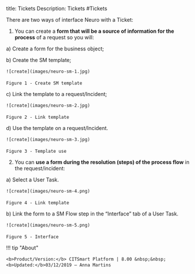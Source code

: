 title: Tickets
Description: Tickets
#Tickets

There are two ways of interface Neuro with a Ticket:

1.  You can create a **form that will be a source of information for the
    process** of a request so you will:

   a)  Create a form for the business object;

   b)  Create the SM template;
    
    ![create](images/neuro-sm-1.jpg)

    Figure 1 - Create SM template
    
   c)  Link the template to a request/Incident;
    
    ![create](images/neuro-sm-2.jpg)

    Figure 2 - Link template
    
   d)  Use the template on a request/Incident.
    
    ![create](images/neuro-sm-3.jpg)

    Figure 3 - Template use
    

2.  You can **use a form during the resolution (steps) of the process flow** in
    the request/incident:

   a)  Select a User Task.
    
    ![create](images/neuro-sm-4.png)

    Figure 4 - Link template
    

   b)  Link the form to a SM Flow step in the “Interface” tab of a User Task.
    
    ![create](images/neuro-sm-5.png)

    Figure 5 - Interface
    

!!! tip "About"

    <b>Product/Version:</b> CITSmart Platform | 8.00 &nbsp;&nbsp;
    <b>Updated:</b>03/12/2019 – Anna Martins

